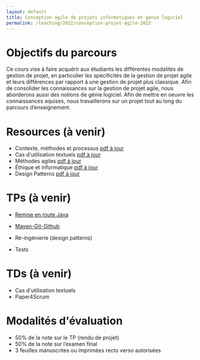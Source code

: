 ```yaml
---
layout: default
title: Conception agile de projets informatiques et génie logiciel
permalink: /teaching/2022/conception-projet-agile-2022
---
```

# Objectifs du parcours
Ce cours vise à faire acquérir aux étudiants les différentes modalités de gestion de projet, en particulier les spécificités de la gestion de projet agile et leurs différences par rapport à une gestion de projet plus classique. Afin de consolider les connaissances sur la gestion de projet agile, nous aborderons aussi des notions de génie logiciel. Afin de mettre en oeuvre les connaissances aquises, nous travaillerons sur un projet tout au long du parcours d’enseignement.

# Resources (à venir)
  * Contexte, méthodes et processus [pdf à jour](https://docs.google.com/presentation/d/1q1KOAoI7w_2FLOFsVd4_WO32Nu2NZYycJbULESf1I_w/export/pdf)
  * Cas d'utilisation textuels [pdf à jour](https://docs.google.com/presentation/d/1i90IGwH3wGxR71R70ykkh3U7DA-ZHAf9k_-4mnamrF4/export/pdf)
  * Méthodes agiles [pdf à jour](https://docs.google.com/presentation/d/18oT4Zuw6Icf-0INN4Yx3YJF0GihQULUxJY_A1OW5p_I/export/pdf)
  * Éthique et informatique [pdf à jour](https://docs.google.com/presentation/d/16UpZfQe-JKgQXKCBaUKG-Qn03WVmt1VUkLCF_4IkEYg/export/pdf)
  * Design Patterns [pdf à jour](https://docs.google.com/presentation/d/1cd2JJLeJc8KtFiE6Kc8fTFTXl5tVGWtGmE0_fpzxqPI/export/pdf)

# TPs (à venir)
* [Remise en route Java](https://valentin.lachand.net/teaching/2022/conception-projet-agile-2022-tp-1)
* [Maven-Git-Github](https://valentin.lachand.net/teaching/2022/conception-projet-agile-2022-tp-2)

* Ré-ingénierie (design patterns)
* Tests

# TDs (à venir)
* Cas d'utilisation textuels
* Paper4Scrum

# Modalités d'évaluation
- 50% de la note sur le TP (rendu de projet)
- 50% de la note sur l’examen final
- 3 feuilles manuscrites ou imprimées recto verso autorisées
